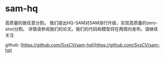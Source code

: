 # sam-hq

高质量的做任意分割。
我们提出HQ-SAM对SAM进行升级，实现高质量的zero-shot分割。
详情请参阅我们的论文。我们的代码和模型将在两周内发布。请继续关注

github: [https://github.com/SysCV/sam-hq](https://github.com/SysCV/sam-hq)